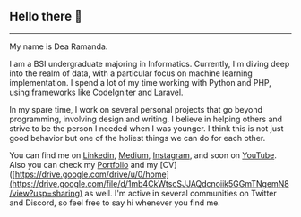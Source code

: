 ## Hello there 👋

___
My name is Dea Ramanda.

I am a BSI undergraduate majoring in Informatics. Currently, I'm diving deep into the realm of data, with a particular focus on machine learning implementation. I spend a lot of my time working with Python and PHP, using frameworks like CodeIgniter and Laravel.

In my spare time, I work on several personal projects that go beyond programming, involving design and writing. I believe in helping others and strive to be the person I needed when I was younger. I think this is not just good behavior but one of the holiest things we can do for each other.

You can find me on [Linkedin](https://www.linkedin.com/in/adnamard), [Medium](https://medium.com/@Adnamar), [Instagram](https://www.instagram.com/hid.io/), and soon on [YouTube](https://www.youtube.com/@senzaura1439/streams). Also you can check my [Portfolio](https://shorturl.at/VWw4C) and my [CV]([https://drive.google.com/drive/u/0/home](https://drive.google.com/file/d/1mb4CkWtscSJJAQdcnoiik5GGmTNgemN8/view?usp=sharing) as well. I'm active in several communities on Twitter and Discord, so feel free to say hi whenever you find me.

